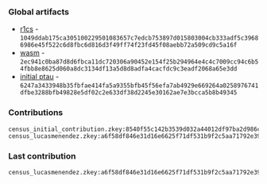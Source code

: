 ### Global artifacts
- [r1cs](./artifacts/circuit.r1cs) - `1049ddab175ca305100229501083657c7edcb753897d015803004cb333adf5c39686986e45f522c6d8fbc6d816d3f49ff74f23fd45f08aebb72a509cd9c5a16f`
- [wasm](./artifacts/circuit.wasm) - `2ec941c0ba87d8d6fbca11dc720306a90452e154f25b294964e4c4c7009cc94c6b54fbb8e8625d060a8dc3134df13a5d8d8adfa4cacfdc9c3eadf2068a65e3dd`
- [initial ptau](./artifacts/initial.ptau) - `6247a3433948b35fbfae414fa5a9355bfb45f56efa7ab4929e669264a0258976741dfbe3288bfb49828e5df02c2e633df38d2245e30162ae7e3bcca5b8b49345`

### Contributions
```
census_initial_contribution.zkey:8540f55c142b3539d032a44012df97ba2d986c8fe67daa1cb47410cd1374224d95540c7cefd8f58d32d987e97935ab29a9a9dc57b800fabe4865106438f15d49
census_lucasmenendez.zkey:a6f58df846e31d16e6625f71df531b9f2c5aa71792e39e867716c9622d42547131d658ee61550d14afe6b7e43755eb5b5545b917aed2aba227ba76617ae2eba1
```

### Last contribution
```
census_lucasmenendez.zkey:a6f58df846e31d16e6625f71df531b9f2c5aa71792e39e867716c9622d42547131d658ee61550d14afe6b7e43755eb5b5545b917aed2aba227ba76617ae2eba1
```
